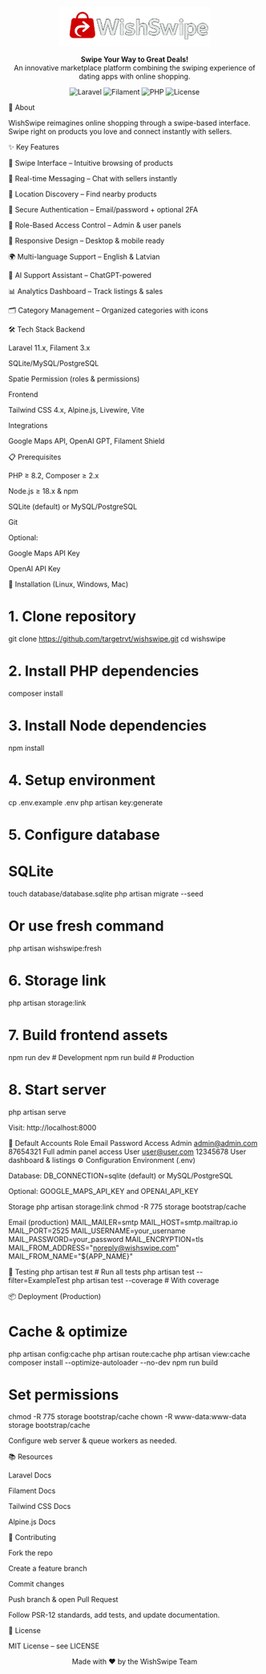 <p align="center"> <img src="https://raw.githubusercontent.com/targetrvt/wishswipe/main/wishswipe/public/images/wishSwipe_logo2.png" alt="WishSwipe Logo" width="300"> </p> <p align="center"> <strong>Swipe Your Way to Great Deals!</strong><br> An innovative marketplace platform combining the swiping experience of dating apps with online shopping. </p> <p align="center"> <img src="https://img.shields.io/badge/Laravel-11.x-FF2D20?style=for-the-badge&logo=laravel" alt="Laravel"> <img src="https://img.shields.io/badge/Filament-3.x-FFAA00?style=for-the-badge" alt="Filament"> <img src="https://img.shields.io/badge/PHP-8.2+-777BB4?style=for-the-badge&logo=php" alt="PHP"> <img src="https://img.shields.io/badge/License-MIT-green?style=for-the-badge" alt="License"> </p>
📖 About

WishSwipe reimagines online shopping through a swipe-based interface. Swipe right on products you love and connect instantly with sellers.

✨ Key Features

🎯 Swipe Interface – Intuitive browsing of products

💬 Real-time Messaging – Chat with sellers instantly

📍 Location Discovery – Find nearby products

🔐 Secure Authentication – Email/password + optional 2FA

👥 Role-Based Access Control – Admin & user panels

📱 Responsive Design – Desktop & mobile ready

🌍 Multi-language Support – English & Latvian

🤖 AI Support Assistant – ChatGPT-powered

📊 Analytics Dashboard – Track listings & sales

🗂️ Category Management – Organized categories with icons

🛠️ Tech Stack
Backend

Laravel 11.x, Filament 3.x

SQLite/MySQL/PostgreSQL

Spatie Permission (roles & permissions)

Frontend

Tailwind CSS 4.x, Alpine.js, Livewire, Vite

Integrations

Google Maps API, OpenAI GPT, Filament Shield

📋 Prerequisites

PHP ≥ 8.2, Composer ≥ 2.x

Node.js ≥ 18.x & npm

SQLite (default) or MySQL/PostgreSQL

Git

Optional:

Google Maps API Key

OpenAI API Key

🚀 Installation (Linux, Windows, Mac)
# 1. Clone repository
git clone https://github.com/targetrvt/wishswipe.git
cd wishswipe

# 2. Install PHP dependencies
composer install

# 3. Install Node dependencies
npm install

# 4. Setup environment
cp .env.example .env
php artisan key:generate

# 5. Configure database
# SQLite
touch database/database.sqlite
php artisan migrate --seed
# Or use fresh command
php artisan wishswipe:fresh

# 6. Storage link
php artisan storage:link

# 7. Build frontend assets
npm run dev   # Development
npm run build # Production

# 8. Start server
php artisan serve


Visit: http://localhost:8000

👤 Default Accounts
Role	Email	Password	Access
Admin	admin@admin.com
	87654321	Full admin panel access
User	user@user.com
	12345678	User dashboard & listings
⚙️ Configuration
Environment (.env)

Database: DB_CONNECTION=sqlite (default) or MySQL/PostgreSQL

Optional: GOOGLE_MAPS_API_KEY and OPENAI_API_KEY

Storage
php artisan storage:link
chmod -R 775 storage bootstrap/cache

Email (production)
MAIL_MAILER=smtp
MAIL_HOST=smtp.mailtrap.io
MAIL_PORT=2525
MAIL_USERNAME=your_username
MAIL_PASSWORD=your_password
MAIL_ENCRYPTION=tls
MAIL_FROM_ADDRESS="noreply@wishswipe.com"
MAIL_FROM_NAME="${APP_NAME}"

🧪 Testing
php artisan test             # Run all tests
php artisan test --filter=ExampleTest
php artisan test --coverage   # With coverage

📦 Deployment (Production)
# Cache & optimize
php artisan config:cache
php artisan route:cache
php artisan view:cache
composer install --optimize-autoloader --no-dev
npm run build

# Set permissions
chmod -R 775 storage bootstrap/cache
chown -R www-data:www-data storage bootstrap/cache


Configure web server & queue workers as needed.

📚 Resources

Laravel Docs

Filament Docs

Tailwind CSS Docs

Alpine.js Docs

🤝 Contributing

Fork the repo

Create a feature branch

Commit changes

Push branch & open Pull Request

Follow PSR-12 standards, add tests, and update documentation.

📄 License

MIT License – see LICENSE

<p align="center">Made with ❤️ by the WishSwipe Team</p>
